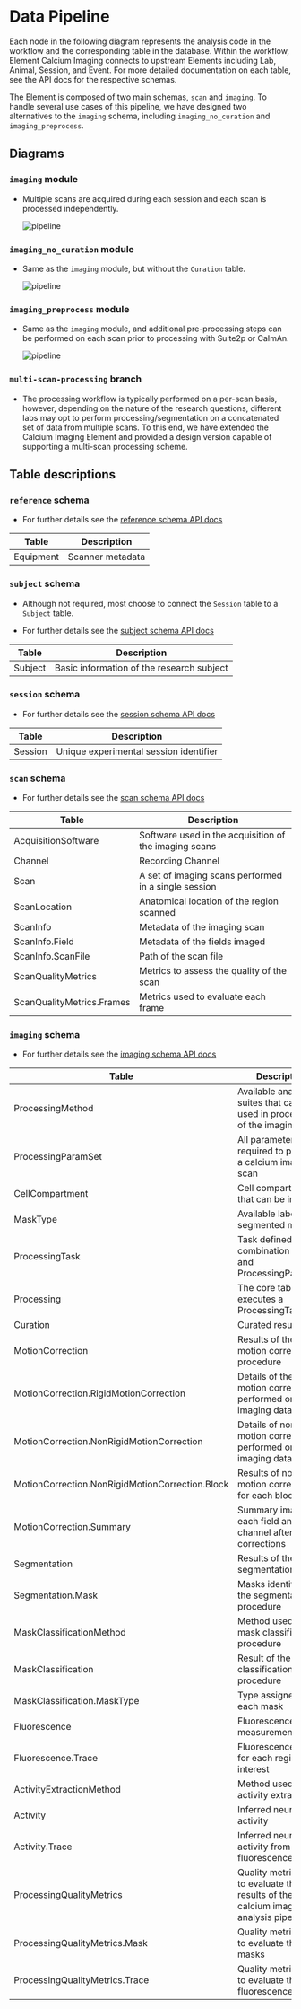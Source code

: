 # Data Pipeline

Each node in the following diagram represents the analysis code in the workflow and the
corresponding table in the database.  Within the workflow, Element Calcium Imaging
connects to upstream Elements including Lab, Animal, Session, and Event. For more 
detailed documentation on each table, see the API docs for the respective schemas.

The Element is composed of two main schemas, `scan` and `imaging`. To handle
several use cases of this pipeline, we have designed two alternatives to the `imaging` 
schema, including `imaging_no_curation` and `imaging_preprocess`.

## Diagrams

### `imaging` module

- Multiple scans are acquired during each session and each scan is processed independently.

     ![pipeline](https://raw.githubusercontent.com/datajoint/element-calcium-imaging/main/images/pipeline_imaging.svg)

### `imaging_no_curation` module

- Same as the `imaging` module, but without the `Curation` table.

     ![pipeline](https://raw.githubusercontent.com/datajoint/element-calcium-imaging/main/images/pipeline_imaging_no_curation.svg)

### `imaging_preprocess` module

- Same as the `imaging` module, and additional pre-processing steps can be performed on each scan prior to processing with Suite2p or CaImAn.

     ![pipeline](https://raw.githubusercontent.com/datajoint/element-calcium-imaging/main/images/pipeline_imaging_preprocess.svg)

### `multi-scan-processing` branch

- The processing workflow is typically performed on a per-scan basis, however, depending on the nature of the research questions, different labs may opt to perform processing/segmentation on a concatenated set of data from multiple scans. To this end, we have extended the Calcium Imaging Element and provided a design version capable of supporting a multi-scan processing scheme.

## Table descriptions

### `reference` schema

- For further details see the [reference schema API docs](https://datajoint.com/docs/elements/element-calcium-imaging/latest/api/workflow_calcium_imaging/reference/)

| Table | Description |
| --- | --- |
| Equipment | Scanner metadata |

### `subject` schema

- Although not required, most choose to connect the `Session` table to a `Subject` table.

- For further details see the [subject schema API docs](https://datajoint.com/docs/elements/element-animal/latest/api/element_animal/subject/)

| Table | Description |
| --- | --- |
| Subject | Basic information of the research subject |

### `session` schema

- For further details see the [session schema API docs](https://datajoint.com/docs/elements/element-session/latest/api/element_session/session_with_datetime/)

| Table | Description |
| --- | --- |
| Session | Unique experimental session identifier |

### `scan` schema

- For further details see the [scan schema API docs](https://datajoint.com/docs/elements/element-calcium-imaging/latest/api/element_calcium_imaging/scan/)

| Table | Description |
| --- | --- |
| AcquisitionSoftware | Software used in the acquisition of the imaging scans |
| Channel | Recording Channel |
| Scan | A set of imaging scans performed in a single session |
| ScanLocation | Anatomical location of the region scanned |
| ScanInfo | Metadata of the imaging scan |
| ScanInfo.Field | Metadata of the fields imaged |
| ScanInfo.ScanFile | Path of the scan file |
| ScanQualityMetrics | Metrics to assess the quality of the scan |
| ScanQualityMetrics.Frames | Metrics used to evaluate each frame |

### `imaging` schema

- For further details see the [imaging schema API docs](https://datajoint.com/docs/elements/element-calcium-imaging/latest/api/element_calcium_imaging/imaging/)

| Table | Description |
| --- | --- |
| ProcessingMethod | Available analysis suites that can be used in processing of the imaging scans |
| ProcessingParamSet | All parameters required to process a calcium imaging scan |
| CellCompartment | Cell compartments that can be imaged |
| MaskType | Available labels for segmented masks |
| ProcessingTask | Task defined by a combination of Scan and ProcessingParamSet |
| Processing | The core table that executes a ProcessingTask |
| Curation | Curated results |
| MotionCorrection | Results of the motion correction procedure |
| MotionCorrection.RigidMotionCorrection | Details of the rigid motion correction performed on the imaging data |
| MotionCorrection.NonRigidMotionCorrection | Details of nonrigid motion correction performed on the imaging data |
| MotionCorrection.NonRigidMotionCorrection.Block | Results of non-rigid motion correction for each block |
| MotionCorrection.Summary | Summary images for each field and channel after motion corrections |
| Segmentation | Results of the segmentation |
| Segmentation.Mask | Masks identified in the segmentation procedure |
| MaskClassificationMethod | Method used in the mask classification procedure |
| MaskClassification | Result of the mask classification procedure |
| MaskClassification.MaskType | Type assigned to each mask |
| Fluorescence | Fluorescence measurements |
| Fluorescence.Trace | Fluorescence traces for each region of interest |
| ActivityExtractionMethod | Method used in activity extraction |
| Activity | Inferred neural activity |
| Activity.Trace | Inferred neural activity from fluorescence traces |
| ProcessingQualityMetrics | Quality metrics used to evaluate the results of the calcium imaging analysis pipeline |
| ProcessingQualityMetrics.Mask | Quality metrics used to evaluate the masks |
| ProcessingQualityMetrics.Trace | Quality metrics used to evaluate the fluorescence traces |
